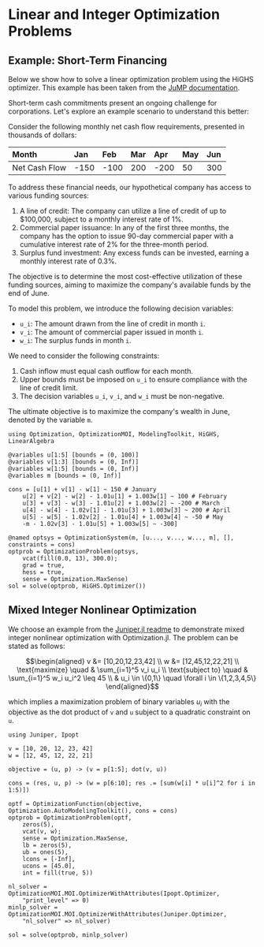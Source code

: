 # Linear and Integer Optimization Problems

## Example: Short-Term Financing

Below we show how to solve a linear optimization problem using the HiGHS optimizer.
This example has been taken from the [JuMP documentation](https://jump.dev/JuMP.jl/stable/tutorials/linear/finance/#Short-term-financing).

Short-term cash commitments present an ongoing challenge for corporations. Let's explore an example scenario to understand this better:

Consider the following monthly net cash flow requirements, presented in thousands of dollars:

| Month         | Jan  | Feb  | Mar | Apr  | May | Jun |
|:------------- |:---- |:---- |:--- |:---- |:--- |:--- |
| Net Cash Flow | -150 | -100 | 200 | -200 | 50  | 300 |

To address these financial needs, our hypothetical company has access to various funding sources:

 1. A line of credit: The company can utilize a line of credit of up to \$100,000, subject to a monthly interest rate of 1%.
 2. Commercial paper issuance: In any of the first three months, the company has the option to issue 90-day commercial paper with a cumulative interest rate of 2% for the three-month period.
 3. Surplus fund investment: Any excess funds can be invested, earning a monthly interest rate of 0.3%.

The objective is to determine the most cost-effective utilization of these funding sources, aiming to maximize the company's available funds by the end of June.

To model this problem, we introduce the following decision variables:

  - `u_i`: The amount drawn from the line of credit in month `i`.
  - `v_i`: The amount of commercial paper issued in month `i`.
  - `w_i`: The surplus funds in month `i`.

We need to consider the following constraints:

 1. Cash inflow must equal cash outflow for each month.
 2. Upper bounds must be imposed on `u_i` to ensure compliance with the line of credit limit.
 3. The decision variables `u_i`, `v_i`, and `w_i` must be non-negative.

The ultimate objective is to maximize the company's wealth in June, denoted by the variable `m`.

```@example linear
using Optimization, OptimizationMOI, ModelingToolkit, HiGHS, LinearAlgebra

@variables u[1:5] [bounds = (0, 100)]
@variables v[1:3] [bounds = (0, Inf)]
@variables w[1:5] [bounds = (0, Inf)]
@variables m [bounds = (0, Inf)]

cons = [u[1] + v[1] - w[1] ~ 150 # January
    u[2] + v[2] - w[2] - 1.01u[1] + 1.003w[1] ~ 100 # February
    u[3] + v[3] - w[3] - 1.01u[2] + 1.003w[2] ~ -200 # March
    u[4] - w[4] - 1.02v[1] - 1.01u[3] + 1.003w[3] ~ 200 # April
    u[5] - w[5] - 1.02v[2] - 1.01u[4] + 1.003w[4] ~ -50 # May
    -m - 1.02v[3] - 1.01u[5] + 1.003w[5] ~ -300]

@named optsys = OptimizationSystem(m, [u..., v..., w..., m], [], constraints = cons)
optprob = OptimizationProblem(optsys,
    vcat(fill(0.0, 13), 300.0);
    grad = true,
    hess = true,
    sense = Optimization.MaxSense)
sol = solve(optprob, HiGHS.Optimizer())
```

<!--
```julia
using Enzyme
objective(u, p) = u[14]

constraints(res,u,p) = res .= [
    u[1] + u[6] - u[9] # January
    ,u[2] + u[7] - u[10] - 1.01u[1] + 1.003u[9] # February
    ,u[3] + u[8] - u[11] - 1.01u[2] + 1.003u[10] # March
    ,u[4] - u[12] - 1.02u[6] - 1.01u[3] + 1.003u[11] # April
    ,u[5] - u[13] - 1.02u[7] - 1.01u[4] + 1.003u[12] # May
    ,-u[14] - 1.02u[8] - 1.01u[5] + 1.003u[13] # June
]

optf = OptimizationFunction(objective, Optimization.AutoModelingToolkit(), cons = constraints)
optprob = OptimizationProblem(optf, [zeros(13)..., 300]; lb = zeros(14), ub = vcat(ones(5).*100, fill(Inf, 9)), lcons = [150, 100, -200, 200, -50, -300], ucons = [150, 100, -200, 200, -50, -300], sense = Optimization.MaxSense)
sol = solve(optprob, HiGHS.Optimizer())
```
-->
## Mixed Integer Nonlinear Optimization

<!--
```julia
    using Juniper, Ipopt, HiGHS

    ModelingToolkit.@variables b[1:4] [bounds = (0, 1)]
    ModelingToolkit.@variables i[1:24]
    ModelingToolkit.@variables objvar

    for j in 1:16
        push!(vars, i[j])
        ModelingToolkit.setmetadata(i[j], ModelingToolkit.VariableBounds, (0, 5))
    end

    ModelingToolkit.setmetadata(i[21], ModelingToolkit.VariableBounds, (0, 15))
    ModelingToolkit.setmetadata(i[22], ModelingToolkit.VariableBounds, (0, 12))
    ModelingToolkit.setmetadata(i[23], ModelingToolkit.VariableBounds, (0, 9))
    ModelingToolkit.setmetadata(i[24], ModelingToolkit.VariableBounds, (0, 6))

    constraints = [
        -0.1 * b[1] - 0.2 * b[2] - 0.3 * b[3] - 0.4 * b[4] - i[21] - i[22] - i[23] -
        i[24] + objvar ~ 0.0
        ,9.0 ≲ i[21] * i[1] + i[22] * i[2] + i[23] * i[3] + i[24] * i[4]
        ,7.0 ≲ i[21] * i[5] + i[22] * i[6] + i[23] * i[7] + i[24] * i[8]
        ,12.0 ≲ i[21] * i[9] + i[22] * i[10] + i[23] * i[11] + i[24] * i[12]
        ,11.0 ≲ i[21] * i[13] + i[22] * i[14] + i[23] * i[15] + i[24] * i[16]
        ,-330 * i[1] - 360 * i[5] - 385 * i[9] - 415 * i[13] + 1700 * b[1] ≲ 0.0
        ,-330 * i[2] - 360 * i[6] - 385 * i[10] - 415 * i[14] + 1700 * b[2] ≲ 0.0
        ,-330 * i[3] - 360 * i[7] - 385 * i[11] - 415 * i[15] + 1700 * b[3] ≲ 0.0
        ,-330 * i[4] - 360 * i[8] - 385 * i[12] - 415 * i[16] + 1700 * b[4] ≲ 0.0
        ,330 * i[1] + 360 * i[5] + 385 * i[9] + 415 * i[13] - 1900 * b[1] ≲ 0.0
        ,330 * i[2] + 360 * i[6] + 385 * i[10] + 415 * i[14] - 1900 * b[2] ≲ 0.0
        ,330 * i[3] + 360 * i[7] + 385 * i[11] + 415 * i[15] - 1900 * b[3] ≲ 0.0
        ,330 * i[4] + 360 * i[8] + 385 * i[12] + 415 * i[16] - 1900 * b[4] ≲ 0.0
        ,-i[1] - i[5] - i[9] - i[13] + b[1] ≲ 0.0
        ,-i[2] - i[6] - i[10] - i[14] + b[2] ≲ 0.0
        ,-i[3] - i[7] - i[11] - i[15] + b[3] ≲ 0.0
        ,-i[4] - i[8] - i[12] - i[16] + b[4] ≲ 0.0
        ,i[1] + i[5] + i[9] + i[13] - 5 * b[1] ≲ 0.0
        ,i[2] + i[6] + i[10] + i[14] - 5 * b[2] ≲ 0.0
        ,i[3] + i[7] + i[11] + i[15] - 5 * b[3] ≲ 0.0
        ,i[4] + i[8] + i[12] + i[16] - 5 * b[4] ≲ 0.0
        ,b[1] - i[21] ≲ 0.0
        ,b[2] - i[22] ≲ 0.0
        ,b[3] - i[23] ≲ 0.0
        ,b[4] - i[24] ≲ 0.0
        ,-15 * b[1] + i[21] ≲ 0.0
        ,-12 * b[2] + i[22] ≲ 0.0
        ,-9 * b[3] + i[23] ≲ 0.0
        ,-6 * b[4] + i[24] ≲ 0.0
        ,8.0 ≲ i[21] + i[22] + i[23] + i[24]
        ,-b[1] + b[2] ≲ 0.0
        ,-b[2] + b[3] ≲ 0.0
        ,-b[3] + b[4] ≲ 0.0
        ,-i[21] + i[22] ≲ 0.0
        ,-i[22] + i[23] ≲ 0.0
        ,-i[23] + i[24] ≲ 0.0
    ]

    i_idxs = [1, 2, 3, 4, 5, 6, 7, 8, 9, 10, 11, 12, 13, 14, 15, 16, 21, 22, 23, 24]
    vars = [b..., [i[j] for j in i_idxs]..., objvar]

    @named optsys = OptimizationSystem(objvar, vars, [], constraints = constraints)
    optprob = OptimizationProblem(optsys, vcat(ones(24), 5), int = vcat(fill(true, 24), false), grad = true,  cons_j = true, hess = true, cons_h = true)

    nl_solver = OptimizationMOI.MOI.OptimizerWithAttributes(Ipopt.Optimizer,
                                                            "print_level" => 0)
    mip_solver = OptimizationMOI.MOI.OptimizerWithAttributes(HiGHS.Optimizer,
                                                            "output_flag" => false
                                                            )
    minlp_solver = OptimizationMOI.MOI.OptimizerWithAttributes(Juniper.Optimizer,
                                                               "nl_solver" => nl_solver,
                                                               "mip_solver" => mip_solver)
     opt = OptimizationMOI.MOI.OptimizerWithAttributes(Alpine.Optimizer,
                                                                "minlp_solver" => minlp_solver,
                                                               "nl_solver" => nl_solver,
                                                               "mip_solver" => mip_solver)
    sol = solve(optprob, opt)
```
-->
<!--
```julia
using Juniper, Ipopt

    LB = [100, 1000, 1000, 10, 10, 10, 10, 10]
    UB = [10000, 10000, 10000, 1000, 1000, 1000, 1000, 1000]

    ModelingToolkit.@variables x[1:8]
    ModelingToolkit.@variables y[1:5] [bounds = (0, 1)]

    for j in 1:8
        ModelingToolkit.setmetadata(x[j], ModelingToolkit.VariableBounds, (LB[j], UB[j]))
    end

    function cons(res, u, p)
        x, y = u[1:8], u[9:13]
        res .= [0.0025 * (x[4] * y[1] + x[6] * y[2])
                        ,0.0025 * (x[5] - x[4] * y[1] + x[7])
                        , 0.01(x[8] - x[5] * y[3]),
                        100 * x[1] - x[1] * x[6] * y[1] + 833.33252 * x[4] * y[1]
                        ,x[2] * x[4] * y[4] - x[2] * x[7] - 1250 * x[4] + 1250 * x[5],
                        x[3] * x[5] * y[2] * y[5] - x[3] * x[8] * y[5] - 2500 * x[5] * y[1] * y[4] + 1250000,
                        y[1] * y[2] * y[3],
                        y[4] * y[5] - (y[2] * y[3]),
                        y[1] * y[5] - (y[2] * y[4]),
                        ]
    end
    lcons = fill(-Inf, 9)
    ucons = [1, 1, 1, 83333.333, 0, 0, 0, 0, 0]
    objective = (u,p) -> u[1] + u[2] + u[3]
    optf = OptimizationFunction(objective, Optimization.AutoForwardDiff(), cons = cons)
# @named optsys = OptimizationSystem(objective, [x..., y...], [], constraints = constraints)
optprob = OptimizationProblem(optf, vcat((LB + UB) ./ 2,zeros(5));lb = vcat(LB, fill(0, 5)), ub = vcat(UB, fill(1, 5)), lcons, ucons, int = vcat(fill(false, 8), fill(true, 5)))

nl_solver = OptimizationMOI.MOI.OptimizerWithAttributes(Ipopt.Optimizer,
                                                            "print_level" => 0)
mi_solver = OptimizationMOI.MOI.OptimizerWithAttributes(HiGHS.Optimizer,
                                                            "presolve" => "on",
                                                            "log_to_console" => false,
                                                            )
minlp_solver = OptimizationMOI.MOI.OptimizerWithAttributes(Juniper.Optimizer,
                                                            "nl_solver" => nl_solver,
                                                            "mip_solver" => mi_solver)
opt = OptimizationMOI.MOI.OptimizerWithAttributes(Alpine.Optimizer,
                                                            "minlp_solver" => minlp_solver,
                                                            "nlp_solver" => nl_solver,
                                                            "mip_solver" => mi_solver)
sol = solve(optprob, minlp_solver)
```
-->
We choose an example from the [Juniper.jl readme](https://github.com/lanl-ansi/Juniper.jl#use-with-jump) to demonstrate mixed integer nonlinear optimization with Optimization.jl. The problem can be stated as follows:

```math
\begin{aligned}

v &= [10,20,12,23,42] \\
w &= [12,45,12,22,21] \\

\text{maximize} \quad & \sum_{i=1}^5 v_i u_i \\

\text{subject to} \quad & \sum_{i=1}^5 w_i u_i^2 \leq 45 \\

& u_i \in \{0,1\} \quad \forall i \in \{1,2,3,4,5\}

\end{aligned}
```

which implies a maximization problem of binary variables $u_i$ with the objective as the dot product of `v` and `u` subject to a quadratic constraint on `u`.

```@example linear
using Juniper, Ipopt

v = [10, 20, 12, 23, 42]
w = [12, 45, 12, 22, 21]

objective = (u, p) -> (v = p[1:5]; dot(v, u))

cons = (res, u, p) -> (w = p[6:10]; res .= [sum(w[i] * u[i]^2 for i in 1:5)])

optf = OptimizationFunction(objective, Optimization.AutoModelingToolkit(), cons = cons)
optprob = OptimizationProblem(optf,
    zeros(5),
    vcat(v, w);
    sense = Optimization.MaxSense,
    lb = zeros(5),
    ub = ones(5),
    lcons = [-Inf],
    ucons = [45.0],
    int = fill(true, 5))

nl_solver = OptimizationMOI.MOI.OptimizerWithAttributes(Ipopt.Optimizer,
    "print_level" => 0)
minlp_solver = OptimizationMOI.MOI.OptimizerWithAttributes(Juniper.Optimizer,
    "nl_solver" => nl_solver)

sol = solve(optprob, minlp_solver)
```
